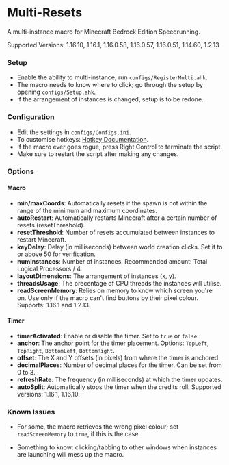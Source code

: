 # Multi-Resets

A multi-instance macro for Minecraft Bedrock Edition Speedrunning.

Supported Versions: 1.16.10, 1.16.1, 1.16.0.58, 1.16.0.57, 1.16.0.51, 1.14.60, 1.2.13

### Setup

- Enable the ability to multi-instance, run `configs/RegisterMulti.ahk`.
- The macro needs to know where to click; go through the setup by opening `configs/Setup.ahk`.
- If the arrangement of instances is changed, setup is to be redone.

### Configuration

- Edit the settings in `configs/Configs.ini`. 
- To customise hotkeys: [Hotkey Documentation](https://www.autohotkey.com/docs/v1/Hotkeys.htm).
- If the macro ever goes rogue, press Right Control to terminate the script.
- Make sure to restart the script after making any changes.

### Options

#### Macro
- **min/maxCoords**: Automatically resets if the spawn is not within the range of the minimum and maximum coordinates.
- **autoRestart**: Automatically restarts Minecraft after a certain number of resets (resetThreshold).
- **resetThreshold**: Number of resets accumulated between instances to restart Minecraft.
- **keyDelay**: Delay (in milliseconds) between world creation clicks. Set it to or above 50 for verification.
- **numInstances**: Number of instances. Recommended amount: Total Logical Processors / 4.
- **layoutDimensions**: The arrangement of instances (x, y).
- **threadsUsage**: The precentage of CPU threads the instances will utilise.
- **readScreenMemory**: Relies on memory to know which screen you're on. Use only if the macro can't find buttons by their pixel colour. Supports: 1.16.1 and 1.2.13.

#### Timer
- **timerActivated**: Enable or disable the timer. Set to `true` or `false`.
- **anchor**: The anchor point for the timer placement. Options: `TopLeft`, `TopRight`, `BottomLeft`, `BottomRight`.
- **offset**: The X and Y offsets (in pixels) from where the timer is anchored.
- **decimalPlaces**: Number of decimal places for the timer. Can be set from 0 to 3.
- **refreshRate**: The frequency (in milliseconds) at which the timer updates.
- **autoSplit**: Automatically stops the timer when the credits roll. Supported versions: 1.16.1, 1.16.10.

### Known Issues

- For some, the macro retrieves the wrong pixel colour; set `readScreenMemory` to `true`, if this is the case.

- Something to know: clicking/tabbing to other windows when instances are launching will mess up the macro.